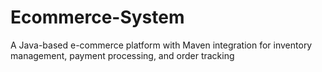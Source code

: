 # Ecommerce-System
A Java-based e-commerce platform with Maven integration for inventory management, payment processing, and order tracking
